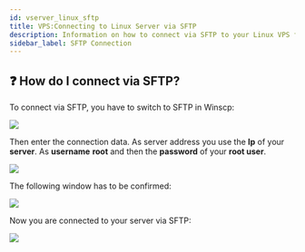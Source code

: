 ```yaml
---
id: vserver_linux_sftp
title: VPS:Connecting to Linux Server via SFTP
description: Information on how to connect via SFTP to your Linux VPS from ZAP-Hosting - ZAP-Hosting.com documentation
sidebar_label: SFTP Connection
---
```


## ❓ How do I connect via SFTP?

To connect via SFTP, you have to switch to SFTP in Winscp: 

![](https://screensaver01.zap-hosting.com/index.php/s/c7CJz9yH2jHSPFC/preview)

Then enter the connection data. As server address you use the **Ip** of your **server**. As **username** **root** and then the **password** of your **root user**.

![](https://screensaver01.zap-hosting.com/index.php/s/rZ2kcxB2G7cnqsJ/preview)

The following window has to be confirmed:

![](https://screensaver01.zap-hosting.com/index.php/s/ZANj6G5iLdGHPNp/preview)


Now you are connected to your server via SFTP: 

![](https://screensaver01.zap-hosting.com/index.php/s/N48EoDYdNyTB9fH/preview)
